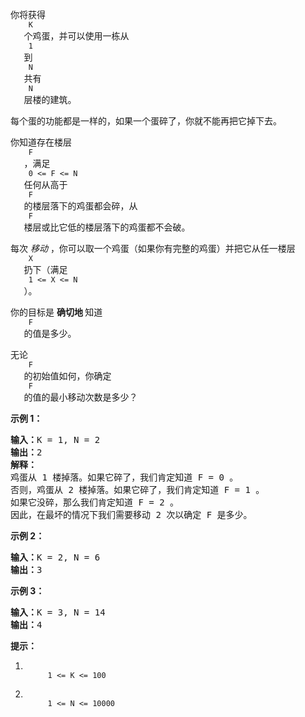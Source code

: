 <html>
 <body>
  <p>
   你将获得
   <code>
    K
   </code>
   个鸡蛋，并可以使用一栋从
   <code>
    1
   </code>
   到
   <code>
    N
   </code>
   共有
   <code>
    N
   </code>
   层楼的建筑。
  </p>
  <p>
   每个蛋的功能都是一样的，如果一个蛋碎了，你就不能再把它掉下去。
  </p>
  <p>
   你知道存在楼层
   <code>
    F
   </code>
   ，满足
   <code>
    0 &lt;= F &lt;= N
   </code>
   任何从高于
   <code>
    F
   </code>
   的楼层落下的鸡蛋都会碎，从
   <code>
    F
   </code>
   楼层或比它低的楼层落下的鸡蛋都不会破。
  </p>
  <p>
   每次
   <em>
    移动
   </em>
   ，你可以取一个鸡蛋（如果你有完整的鸡蛋）并把它从任一楼层
   <code>
    X
   </code>
   扔下（满足
   <code>
    1 &lt;= X &lt;= N
   </code>
   ）。
  </p>
  <p>
   你的目标是
   <strong>
    确切地
   </strong>
   知道
   <code>
    F
   </code>
   的值是多少。
  </p>
  <p>
   无论
   <code>
    F
   </code>
   的初始值如何，你确定
   <code>
    F
   </code>
   的值的最小移动次数是多少？
  </p>
  <p>
  </p>
  <ol>
  </ol>
  <p>
   <strong>
    示例 1：
   </strong>
  </p>
  <pre><strong>输入：</strong>K = 1, N = 2
<strong>输出：</strong>2
<strong>解释：</strong>
鸡蛋从 1 楼掉落。如果它碎了，我们肯定知道 F = 0 。
否则，鸡蛋从 2 楼掉落。如果它碎了，我们肯定知道 F = 1 。
如果它没碎，那么我们肯定知道 F = 2 。
因此，在最坏的情况下我们需要移动 2 次以确定 F 是多少。
</pre>
  <p>
   <strong>
    示例 2：
   </strong>
  </p>
  <pre><strong>输入：</strong>K = 2, N = 6
<strong>输出：</strong>3
</pre>
  <p>
   <strong>
    示例 3：
   </strong>
  </p>
  <pre><strong>输入：</strong>K = 3, N = 14
<strong>输出：</strong>4
</pre>
  <p>
  </p>
  <p>
   <strong>
    提示：
   </strong>
  </p>
  <ol>
   <li>
    <code>
     1 &lt;= K &lt;= 100
    </code>
   </li>
   <li>
    <code>
     1 &lt;= N &lt;= 10000
    </code>
   </li>
  </ol>
 </body>
</html>